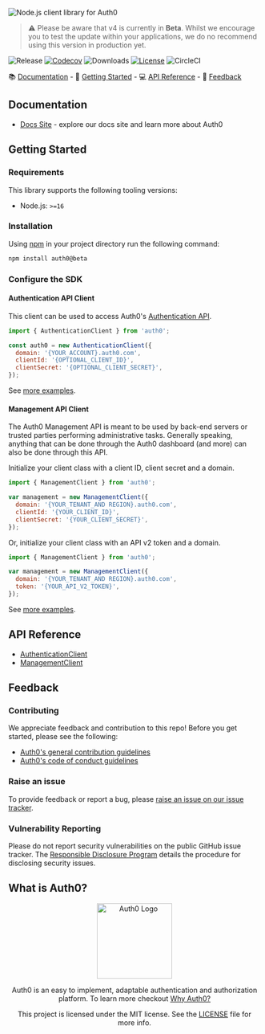 ![Node.js client library for Auth0](https://cdn.auth0.com/website/sdks/banner/node-auth0-banner.png)

> ⚠️ Please be aware that v4 is currently in <strong>Beta</strong>. Whilst we encourage you to test the update within your applications, we do no recommend using this version in production yet.

![Release](https://img.shields.io/npm/v/auth0)
[![Codecov](https://img.shields.io/codecov/c/github/auth0/node-auth0)](https://codecov.io/gh/auth0/node-auth0)
![Downloads](https://img.shields.io/npm/dw/auth0)
[![License](https://img.shields.io/:license-mit-blue.svg?style=flat)](https://opensource.org/licenses/MIT)
![CircleCI](https://img.shields.io/circleci/build/github/auth0/node-auth0)

📚 [Documentation](#documentation) - 🚀 [Getting Started](#getting-started) - 💻 [API Reference](#api-reference) - 💬 [Feedback](#feedback)

## Documentation

- [Docs Site](https://auth0.com/docs) - explore our docs site and learn more about Auth0

## Getting Started

### Requirements

This library supports the following tooling versions:

- Node.js: `>=16`

### Installation

Using [npm](https://npmjs.org) in your project directory run the following command:

```bash
npm install auth0@beta
```

### Configure the SDK

#### Authentication API Client

This client can be used to access Auth0's [Authentication API](https://auth0.com/docs/api/authentication).

```js
import { AuthenticationClient } from 'auth0';

const auth0 = new AuthenticationClient({
  domain: '{YOUR_ACCOUNT}.auth0.com',
  clientId: '{OPTIONAL_CLIENT_ID}',
  clientSecret: '{OPTIONAL_CLIENT_SECRET}',
});
```

See [more examples](./EXAMPLES.md#authentication-client).

#### Management API Client

The Auth0 Management API is meant to be used by back-end servers or trusted parties performing administrative tasks. Generally speaking, anything that can be done through the Auth0 dashboard (and more) can also be done through this API.

Initialize your client class with a client ID, client secret and a domain.

```js
import { ManagementClient } from 'auth0';

var management = new ManagementClient({
  domain: '{YOUR_TENANT_AND REGION}.auth0.com',
  clientId: '{YOUR_CLIENT_ID}',
  clientSecret: '{YOUR_CLIENT_SECRET}',
});
```

Or, initialize your client class with an API v2 token and a domain.

```js
import { ManagementClient } from 'auth0';

var management = new ManagementClient({
  domain: '{YOUR_TENANT_AND REGION}.auth0.com',
  token: '{YOUR_API_V2_TOKEN}',
});
```

See [more examples](./EXAMPLES.md#management-client).

## API Reference

- [AuthenticationClient](https://auth0.github.io/node-auth0/beta/classes/auth.AuthenticationClient.html)
- [ManagementClient](https://auth0.github.io/node-auth0/beta/classes/management.ManagementClient.html)

## Feedback

### Contributing

We appreciate feedback and contribution to this repo! Before you get started, please see the following:

- [Auth0's general contribution guidelines](https://github.com/auth0/open-source-template/blob/master/GENERAL-CONTRIBUTING.md)
- [Auth0's code of conduct guidelines](https://github.com/auth0/open-source-template/blob/master/CODE-OF-CONDUCT.md)

### Raise an issue

To provide feedback or report a bug, please [raise an issue on our issue tracker](https://github.com/auth0/node-auth0/issues).

### Vulnerability Reporting

Please do not report security vulnerabilities on the public GitHub issue tracker. The [Responsible Disclosure Program](https://auth0.com/whitehat) details the procedure for disclosing security issues.

## What is Auth0?

<p align="center">
  <picture>
    <source media="(prefers-color-scheme: dark)" srcset="https://cdn.auth0.com/website/sdks/logos/auth0_dark_mode.png" width="150">
    <source media="(prefers-color-scheme: light)" srcset="https://cdn.auth0.com/website/sdks/logos/auth0_light_mode.png" width="150">
    <img alt="Auth0 Logo" src="https://cdn.auth0.com/website/sdks/logos/auth0_light_mode.png" width="150">
  </picture>
</p>
<p align="center">
  Auth0 is an easy to implement, adaptable authentication and authorization platform. To learn more checkout <a href="https://auth0.com/why-auth0">Why Auth0?</a>
</p>
<p align="center">
  This project is licensed under the MIT license. See the <a href="https://github.com/auth0/node-auth0/blob/master/LICENSE"> LICENSE</a> file for more info.
</p>
